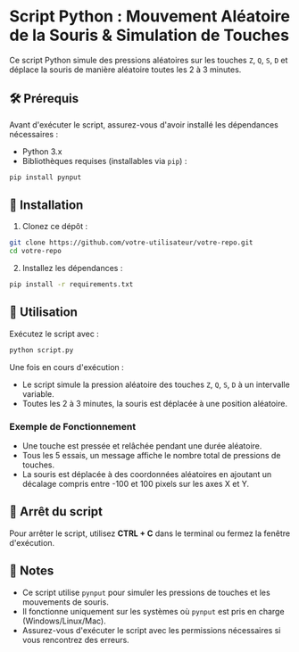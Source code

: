 # Script Python : Mouvement Aléatoire de la Souris & Simulation de Touches

Ce script Python simule des pressions aléatoires sur les touches `Z`, `Q`, `S`, `D` et déplace la souris de manière aléatoire toutes les 2 à 3 minutes.

## 🛠️ Prérequis

Avant d'exécuter le script, assurez-vous d'avoir installé les dépendances nécessaires :

- Python 3.x
- Bibliothèques requises (installables via `pip`) :

```bash
pip install pynput
```

## 📜 Installation

1. Clonez ce dépôt :

```bash
git clone https://github.com/votre-utilisateur/votre-repo.git
cd votre-repo
```

2. Installez les dépendances :

```bash
pip install -r requirements.txt
```

## 🚀 Utilisation

Exécutez le script avec :

```bash
python script.py
```

Une fois en cours d'exécution :

- Le script simule la pression aléatoire des touches `Z`, `Q`, `S`, `D` à un intervalle variable.
- Toutes les 2 à 3 minutes, la souris est déplacée à une position aléatoire.

### Exemple de Fonctionnement

- Une touche est pressée et relâchée pendant une durée aléatoire.
- Tous les 5 essais, un message affiche le nombre total de pressions de touches.
- La souris est déplacée à des coordonnées aléatoires en ajoutant un décalage compris entre -100 et 100 pixels sur les axes X et Y.

## 🛑 Arrêt du script

Pour arrêter le script, utilisez **CTRL + C** dans le terminal ou fermez la fenêtre d'exécution.

## 📌 Notes

- Ce script utilise `pynput` pour simuler les pressions de touches et les mouvements de souris.
- Il fonctionne uniquement sur les systèmes où `pynput` est pris en charge (Windows/Linux/Mac).
- Assurez-vous d'exécuter le script avec les permissions nécessaires si vous rencontrez des erreurs.
